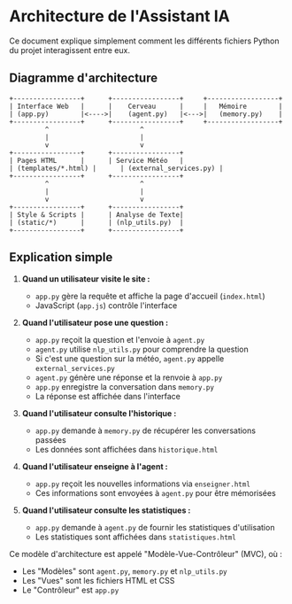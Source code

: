# Architecture de l'Assistant IA

Ce document explique simplement comment les différents fichiers Python du projet interagissent entre eux.

## Diagramme d'architecture

```
+-----------------+      +-----------------+     +------------------+
| Interface Web   |      |    Cerveau      |     |   Mémoire        |
| (app.py)        |<---->|    (agent.py)   |<--->|   (memory.py)    |
+-----------------+      +-----------------+     +------------------+
         ^                       ^
         |                       |
         v                       v
+-----------------+      +-----------------+
| Pages HTML      |      | Service Météo   |
| (templates/*.html) |      | (external_services.py) |
+-----------------+      +-----------------+
         ^                       ^
         |                       |
         v                       v
+-----------------+      +-----------------+
| Style & Scripts |      | Analyse de Texte|
| (static/*)      |      | (nlp_utils.py)  |
+-----------------+      +-----------------+
```

## Explication simple

1. **Quand un utilisateur visite le site :**

   - `app.py` gère la requête et affiche la page d'accueil (`index.html`)
   - JavaScript (`app.js`) contrôle l'interface

2. **Quand l'utilisateur pose une question :**

   - `app.py` reçoit la question et l'envoie à `agent.py`
   - `agent.py` utilise `nlp_utils.py` pour comprendre la question
   - Si c'est une question sur la météo, `agent.py` appelle `external_services.py`
   - `agent.py` génère une réponse et la renvoie à `app.py`
   - `app.py` enregistre la conversation dans `memory.py`
   - La réponse est affichée dans l'interface

3. **Quand l'utilisateur consulte l'historique :**

   - `app.py` demande à `memory.py` de récupérer les conversations passées
   - Les données sont affichées dans `historique.html`

4. **Quand l'utilisateur enseigne à l'agent :**

   - `app.py` reçoit les nouvelles informations via `enseigner.html`
   - Ces informations sont envoyées à `agent.py` pour être mémorisées

5. **Quand l'utilisateur consulte les statistiques :**
   - `app.py` demande à `agent.py` de fournir les statistiques d'utilisation
   - Les statistiques sont affichées dans `statistiques.html`

Ce modèle d'architecture est appelé "Modèle-Vue-Contrôleur" (MVC), où :

- Les "Modèles" sont `agent.py`, `memory.py` et `nlp_utils.py`
- Les "Vues" sont les fichiers HTML et CSS
- Le "Contrôleur" est `app.py`
